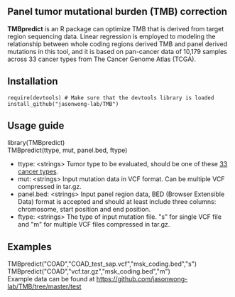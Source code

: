 ## Panel tumor mutational burden (TMB) correction
__TMBpredict__ is an R package can optimize TMB that is derived from target region sequencing data. Linear regression is employed to modeling the relationship between whole coding regions derived TMB and panel derived mutations in this tool, and it is based on pan-cancer data of 10,179 samples across 33 cancer types from The Cancer Genome Atlas (TCGA).

## Installation

`require(devtools) # Make sure that the devtools library is loaded`  
`install_github("jasonwong-lab/TMB")`  

## Usage guide

library(TMBpredict)  
TMBpredict(ttype, mut, panel.bed, ftype)  
* ttype: \<strings\> Tumor type to be evaluated, should be one of these [33 cancer types](https://github.com/jasonwong-lab/TMB/blob/main/Cancer_type.txt).  
* mut: \<strings\> Input mutation data in VCF format. Can be multiple VCF compressed in tar.gz.  
* panel.bed: \<strings\> Input panel region data, BED (Browser Extensible Data) format is accepted and should at least include three columns: chromosome, start position and end position.  
* ftype: \<strings\> The type of input mutation file. "s" for single VCF file and "m" for multiple VCF files compressed in tar.gz.  

## Examples

TMBpredict("COAD","COAD_test_sap.vcf","msk_coding.bed","s")  
TMBpredict("COAD","vcf.tar.gz","msk_coding.bed","m")  
Example data can be found at https://github.com/jasonwong-lab/TMB/tree/master/test

